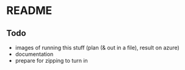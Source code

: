 # README

## Todo
- images of running this stuff (plan (& out in a file), result on azure)
- documentation
- prepare for zipping to turn in